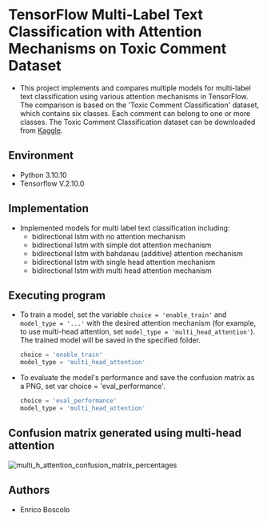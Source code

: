 # TensorFlow Multi-Label Text Classification with Attention Mechanisms on Toxic Comment Dataset

* This project implements and compares multiple models for multi-label text classification using various attention mechanisms in TensorFlow. The comparison is based on the 'Toxic Comment Classification' dataset, which contains six classes. Each comment can belong to one or more classes. The Toxic Comment Classification dataset can be downloaded from [Kaggle](https://www.kaggle.com/datasets/julian3833/jigsaw-toxic-comment-classification-challenge).


## Environment
* Python 3.10.10 
* Tensorflow V.2.10.0 

## Implementation
* Implemented models for multi label text classification including:
	-  bidirectional lstm with no attention mechanism
	-  bidirectional lstm with simple dot attention mechanism
	-  bidirectional lstm with bahdanau (additive) attention mechanism
	-  bidirectional lstm with single head attention mechanism
	-  bidirectional lstm with multi head attention mechanism




## Executing program
* To train a model, set the variable `choice = 'enable_train'` and `model_type = '...'` with the desired attention mechanism (for example, to use multi-head attention, set `model_type = 'multi_head_attention'`). The trained model will be saved in the specified folder.
	```python
  choice = 'enable_train'
  model_type = 'multi_head_attention'
 
* To evaluate the model's performance and save the confusion matrix as a PNG, set var choice = 'eval_performance'.
  	```python
  choice = 'eval_performance'
  model_type = 'multi_head_attention'

## Confusion matrix generated using multi-head attention

![multi_h_attention_confusion_matrix_percentages](https://github.com/user-attachments/assets/456baec8-5e8e-42d8-be12-f79c03680086)


## Authors

* Enrico Boscolo
